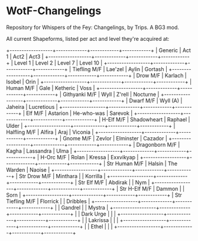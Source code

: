 # WotF-Changelings
Repository for Whispers of the Fey: Changelings, by Trips. A BG3 mod.

All current Shapeforms, listed per act and level they're acquired at:

+------------------+-------------+------------+------------+
| Generic          | Act 1       | Act2       | Act3       |
+------------------+-------------+------------+------------+
| Level 1          | Level 2     | Level 7    | Level 10   |
+------------------+-------------+------------+------------+
| Tiefling M/F     | Lae'zel     | Aylin      | Gortash    |
+------------------+-------------+------------+------------+
| Drow M/F         | Karlach     | Isobel     | Orin       |
+------------------+-------------+------------+------------+
| Human M/F        | Gale        | Ketheric   | Voss       |
+------------------+-------------+------------+------------+
| Githyanki M/F    | Wyll        | Z'rell     | Nocturne   |
+------------------+-------------+------------+------------+
| Dwarf M/F        | Wyll (A)    | Jaheira    | Lucretious |
+------------------+-------------+------------+------------+
| Elf M/F          | Astarion    | He-who-was | Sarevok    |
+------------------+-------------+------------+------------+
| H-Elf M/F        | Shadowheart | Raphael    | Ulder      |
+------------------+-------------+------------+------------+
| Halfling M/F     | Alfira      | Araj       | Viconia    |
+------------------+-------------+------------+------------+
| Gnome M/F        | Zevlor      | Elminster  | Cazador    |
+------------------+-------------+------------+------------+
| Dragonborn M/F   | Kagha       | Lassandra  | Ulma       |
+------------------+-------------+------------+------------+
| H-Orc M/F        | Rolan       | Kressa     | Exxvikyap  |
+------------------+-------------+------------+------------+
| Str Human M/F    | Halsin      | The Warden | Naoise     |
+------------------+-------------+------------+------------+
| Str Drow M/F     | Minthara    |            | Korrilla   |
+------------------+-------------+------------+------------+
| Str Elf M/F      | Abdirak     |            | Nym        |
+------------------+-------------+------------+------------+
| Str H-Elf M/F    | Dammon      |            | Sorn       |
+------------------+-------------+------------+------------+
| Str Tiefling M/F | Florrick    |            | Dribbles   |
+------------------+-------------+------------+------------+
|                  | Gandrel     |            | Mystra     |
+------------------+-------------+------------+------------+
|                  | Dark Urge   |            |            |
+------------------+-------------+------------+------------+
|                  | Lakrissa    |            |            |
+------------------+-------------+------------+------------+
|                  | Ethel       |            |            |
+------------------+-------------+------------+------------+
